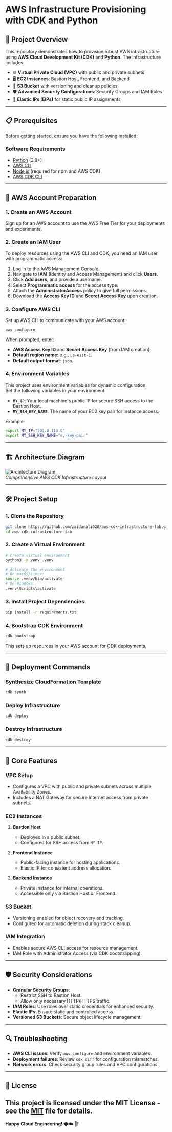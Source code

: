 # **AWS Infrastructure Provisioning with CDK and Python**

## 🚀 Project Overview

This repository demonstrates how to provision robust AWS infrastructure using **AWS Cloud Development Kit (CDK)** and **Python**. The infrastructure includes:

- 🌐 **Virtual Private Cloud (VPC)** with public and private subnets  
- 🖥️ **EC2 Instances**: Bastion Host, Frontend, and Backend  
- 💾 **S3 Bucket** with versioning and cleanup policies  
- 🛡️ **Advanced Security Configurations**: Security Groups and IAM Roles  
- 🌟 **Elastic IPs (EIPs)** for static public IP assignments  

---

## 📋 Prerequisites

Before getting started, ensure you have the following installed:

### Software Requirements
- [Python](https://www.python.org/downloads/) (3.8+)  
- [AWS CLI](https://aws.amazon.com/cli/)  
- [Node.js](https://nodejs.org/) (required for npm and AWS CDK)  
- [AWS CDK CLI](https://docs.aws.amazon.com/cdk/latest/guide/cli.html)  

---

## 🔐 AWS Account Preparation

### 1. Create an AWS Account  
Sign up for an AWS account to use the AWS Free Tier for your deployments and experiments.

### 2. Create an IAM User  
To deploy resources using the AWS CLI and CDK, you need an IAM user with programmatic access:  

1. Log in to the AWS Management Console.  
2. Navigate to **IAM** (Identity and Access Management) and click **Users**.  
3. Click **Add users**, and provide a username.  
4. Select **Programmatic access** for the access type.  
5. Attach the **AdministratorAccess** policy to give full permissions.  
6. Download the **Access Key ID** and **Secret Access Key** upon creation.

### 3. Configure AWS CLI  
Set up AWS CLI to communicate with your AWS account:

```bash
aws configure
```

When prompted, enter:  
- **AWS Access Key ID** and **Secret Access Key** (from IAM creation).  
- **Default region name**: e.g., `us-east-1`.  
- **Default output format**: `json`.  

### 4. Environment Variables  
This project uses environment variables for dynamic configuration.  
Set the following variables in your environment:

- **`MY_IP`**: Your local machine's public IP for secure SSH access to the Bastion Host.  
- **`MY_SSH_KEY_NAME`**: The name of your EC2 key pair for instance access.  

Example:  
```bash
export MY_IP="203.0.113.0"
export MY_SSH_KEY_NAME="my-key-pair"
```

---

## 🏗️ Architecture Diagram

![Architecture Diagram](architecture-diagram.png)  
*Comprehensive AWS CDK Infrastructure Layout*

---

## 🛠️ Project Setup

### 1. Clone the Repository  
```bash
git clone https://github.com/zaidanali028/aws-cdk-infrastructure-lab.git
cd aws-cdk-infrastructure-lab
```

### 2. Create a Virtual Environment  
```bash
# Create virtual environment
python3 -m venv .venv

# Activate the environment
# On macOS/Linux:
source .venv/bin/activate
# On Windows:
.venv\Scripts\activate
```

### 3. Install Project Dependencies  
```bash
pip install -r requirements.txt
```

### 4. Bootstrap CDK Environment  
```bash
cdk bootstrap
```
This sets up resources in your AWS account for CDK deployments.

---

## 🚢 Deployment Commands

### Synthesize CloudFormation Template  
```bash
cdk synth
```

### Deploy Infrastructure  
```bash
cdk deploy
```

### Destroy Infrastructure  
```bash
cdk destroy
```

---

## 🌟 Core Features

### **VPC Setup**
- Configures a VPC with public and private subnets across multiple Availability Zones.  
- Includes a NAT Gateway for secure internet access from private subnets.  

### **EC2 Instances**
1. **Bastion Host**  
   - Deployed in a public subnet.  
   - Configured for SSH access from `MY_IP`.  

2. **Frontend Instance**  
   - Public-facing instance for hosting applications.  
   - Elastic IP for consistent address allocation.  

3. **Backend Instance**  
   - Private instance for internal operations.  
   - Accessible only via Bastion Host or Frontend.  

### **S3 Bucket**
- Versioning enabled for object recovery and tracking.  
- Configured for automatic deletion during stack cleanup.  

### **IAM Integration**
- Enables secure AWS CLI access for resource management.  
- IAM Role with Administrator Access (via CDK bootstrapping).

---

## 🛡️ Security Considerations

- **Granular Security Groups**:  
  - Restrict SSH to Bastion Host.  
  - Allow only necessary HTTP/HTTPS traffic.  
- **IAM Roles**: Use roles over static credentials for enhanced security.  
- **Elastic IPs**: Ensure static and controlled access.  
- **Versioned S3 Buckets**: Secure object lifecycle management.

---

## 🔍 Troubleshooting

- **AWS CLI issues**: Verify `aws configure` and environment variables.  
- **Deployment failures**: Review `cdk diff` for configuration mismatches.  
- **Network errors**: Check security group rules and VPC configurations.

---

## 📜 License  


This project is licensed under the MIT License - see the [MIT](LICENSE) file for details.
---

**Happy Cloud Engineering! 🌩️☁️ 🚀!**